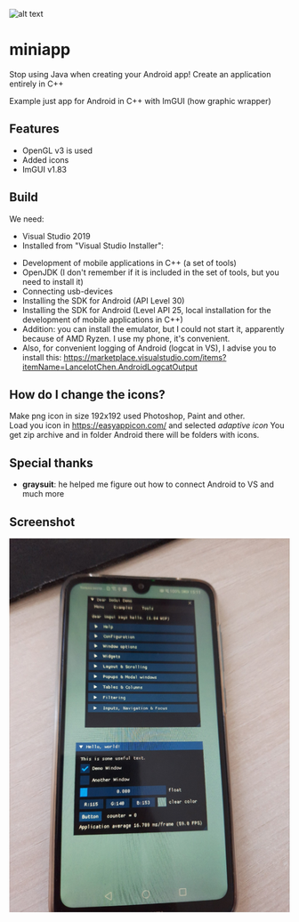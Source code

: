 ![alt text](https://raw.githubusercontent.com/Kronka/miniapp/main/miniapp.png)

# miniapp
Stop using Java when creating your Android app! Create an application entirely in C++

Example just app for Android in C++ with ImGUI (how graphic wrapper)

## Features  
- OpenGL v3 is used  
- Added icons  
- ImGUI v1.83  
  
## Build  
  
We need:  
- Visual Studio 2019  
- Installed from "Visual Studio Installer":
* Development of mobile applications in C++ (a set of tools)  
* OpenJDK (I don't remember if it is included in the set of tools, but you need to install it)  
* Connecting usb-devices  
* Installing the SDK for Android (API Level 30)  
* Installing the SDK for Android (Level API 25, local installation for the development of mobile applications in C++)  
* Addition: you can install the emulator, but I could not start it, apparently because of AMD Ryzen. I use my phone, it's convenient.  
* Also, for convenient logging of Android (logcat in VS), I advise you to install this: https://marketplace.visualstudio.com/items?itemName=LancelotChen.AndroidLogcatOutput  
  
## How do I change the icons?

Make png icon in size 192x192 used Photoshop, Paint and other.  
Load you icon in https://easyappicon.com/ and selected *adaptive icon*
You get zip archive and in folder Android there will be folders with icons.  
  
## Special thanks  
  
- **graysuit**: he helped me figure out how to connect Android to VS and much more  
  
## Screenshot  
![alt text](https://raw.githubusercontent.com/Kronka/miniapp/main/first_launch_imgui.png)
